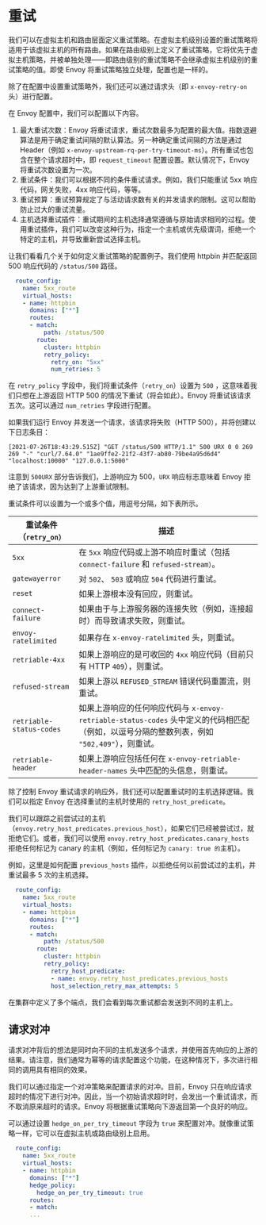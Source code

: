 # 重试

我们可以在虚拟主机和路由层面定义重试策略。在虚拟主机级别设置的重试策略将适用于该虚拟主机的所有路由。如果在路由级别上定义了重试策略，它将优先于虚拟主机策略，并被单独处理——即路由级别的重试策略不会继承虚拟主机级别的重试策略的值。即使 Envoy 将重试策略独立处理，配置也是一样的。

除了在配置中设置重试策略外，我们还可以通过请求头（即 `x-envoy-retry-on`  头）进行配置。

在 Envoy 配置中，我们可以配置以下内容。

1. 最大重试次数：Envoy 将重试请求，重试次数最多为配置的最大值。指数退避算法是用于确定重试间隔的默认算法。另一种确定重试间隔的方法是通过 Header（例如 `x-envoy-upstream-rq-per-try-timeout-ms`）。所有重试也包含在整个请求超时中，即 `request_timeout` 配置设置。默认情况下，Envoy 将重试次数设置为一次。
2. 重试条件：我们可以根据不同的条件重试请求。例如，我们只能重试 5xx 响应代码，网关失败，4xx 响应代码，等等。
3. 重试预算：重试预算规定了与活动请求数有关的并发请求的限制。这可以帮助防止过大的重试流量。
4. 主机选择重试插件：重试期间的主机选择通常遵循与原始请求相同的过程。使用重试插件，我们可以改变这种行为，指定一个主机或优先级谓词，拒绝一个特定的主机，并导致重新尝试选择主机。

让我们看看几个关于如何定义重试策略的配置例子。我们使用 httpbin 并匹配返回 500 响应代码的 `/status/500` 路径。

```yaml
  route_config:
    name: 5xx_route
    virtual_hosts:
    - name: httpbin
      domains: ["*"]
      routes:
      - match:
          path: /status/500
        route:
          cluster: httpbin
          retry_policy:
            retry_on: "5xx"
            num_retries: 5
```

在 `retry_policy` 字段中，我们将重试条件（`retry_on`）设置为 `500` ，这意味着我们只想在上游返回 HTTP 500 的情况下重试（将会如此）。Envoy 将重试该请求五次。这可以通过 `num_retries` 字段进行配置。

如果我们运行 Envoy 并发送一个请求，该请求将失败（HTTP 500），并将创建以下日志条目：

```
[2021-07-26T18:43:29.515Z] "GET /status/500 HTTP/1.1" 500 URX 0 0 269 269 "-" "curl/7.64.0" "1ae9ffe2-21f2-43f7-ab80-79be4a95d6d4" "localhost:10000" "127.0.0.1:5000"
```

注意到 `500URX` 部分告诉我们，上游响应为 500，`URX` 响应标志意味着 Envoy 拒绝了该请求，因为达到了上游重试限制。

重试条件可以设置为一个或多个值，用逗号分隔，如下表所示。

| 重试条件（`retry_on）`   | 描述                                                         |
| ------------------------ | ------------------------------------------------------------ |
| `5xx`                    | 在 `5xx` 响应代码或上游不响应时重试（包括 `connect-failure` 和 `refused-stream）`。 |
| `gatewayerror`           | 对 `502`、 `503`  或响应 `504`  代码进行重试。               |
| `reset`                  | 如果上游根本没有回应，则重试。                               |
| `connect-failure`        | 如果由于与上游服务器的连接失败（例如，连接超时）而导致请求失败，则重试。 |
| `envoy-ratelimited`      | 如果存在 `x-envoy-ratelimited` 头，则重试。                  |
| `retriable-4xx`          | 如果上游响应的是可收回的 `4xx` 响应代码（目前只有 HTTP `409`），则重试。 |
| `refused-stream`         | 如果上游以 `REFUSED_STREAM` 错误代码重置流，则重试。         |
| `retriable-status-codes` | 如果上游响应的任何响应代码与 `x-envoy-retriable-status-codes` 头中定义的代码相匹配（例如，以逗号分隔的整数列表，例如 `"502,409"`），则重试。 |
| `retriable-header`       | 如果上游响应包括任何在 `x-envoy-retriable-header-names` 头中匹配的头信息，则重试。 |

除了控制 Envoy 重试请求的响应外，我们还可以配置重试时的主机选择逻辑。我们可以指定 Envoy 在选择重试的主机时使用的 `retry_host_predicate`。

我们可以跟踪之前尝试过的主机（`envoy.retry_host_predicates.previous_host`），如果它们已经被尝试过，就拒绝它们。或者，我们可以使用 `envoy.retry_host_predicates.canary_hosts ` 拒绝任何标记为 canary 的主机（例如，任何标记为 `canary: true 的`主机）。

例如，这里是如何配置 `previous_hosts` 插件，以拒绝任何以前尝试过的主机，并重试最多 5 次的主机选择。

```yaml
  route_config:
    name: 5xx_route
    virtual_hosts:
    - name: httpbin
      domains: ["*"]
      routes:
      - match:
          path: /status/500
        route:
          cluster: httpbin
          retry_policy:
            retry_host_predicate:
            - name: envoy.retry_host_predicates.previous_hosts
            host_selection_retry_max_attempts: 5
```

在集群中定义了多个端点，我们会看到每次重试都会发送到不同的主机上。

## 请求对冲

请求对冲背后的想法是同时向不同的主机发送多个请求，并使用首先响应的上游的结果。请注意，我们通常为幂等的请求配置这个功能，在这种情况下，多次进行相同的调用具有相同的效果。

我们可以通过指定一个对冲策略来配置请求的对冲。目前，Envoy 只在响应请求超时的情况下进行对冲。因此，当一个初始请求超时时，会发出一个重试请求，而不取消原来超时的请求。Envoy 将根据重试策略向下游返回第一个良好的响应。

可以通过设置 `hedge_on_per_try_timeout` 字段为 `true` 来配置对冲。就像重试策略一样，它可以在虚拟主机或路由级别上启用。

```yaml
  route_config:
    name: 5xx_route
    virtual_hosts:
    - name: httpbin
      domains: ["*"]
      hedge_policy:
        hedge_on_per_try_timeout: true
      routes:
      - match:
      ...
```

# 